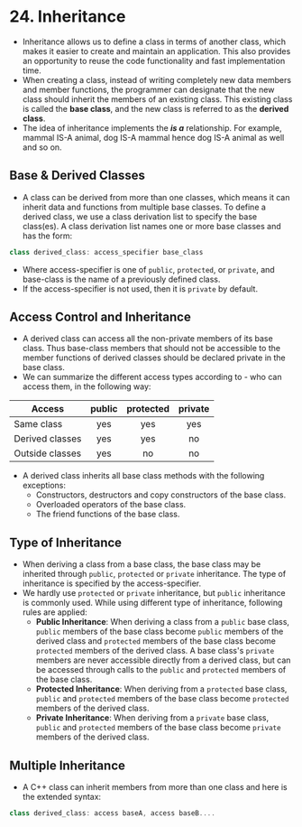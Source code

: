 # 24. Inheritance

- Inheritance allows us to define a class in terms of another class, which makes it easier to create and maintain an application. This also provides an opportunity to reuse the code functionality and fast implementation time.
- When creating a class, instead of writing completely new data members and member functions, the programmer can designate that the new class should inherit the members of an existing class. This existing class is called the **base class**, and the new class is referred to as the **derived class**.
- The idea of inheritance implements the ***is a*** relationship. For example, mammal IS-A animal, dog IS-A mammal hence dog IS-A animal as well and so on.
## Base & Derived Classes

- A class can be derived from more than one classes, which means it can inherit data and functions from multiple base classes. To define a derived class, we use a class derivation list to specify the base class(es). A class derivation list names one or more base classes and has the form:
```cpp
class derived_class: access_specifier base_class
```

- Where access-specifier is one of `public`, `protected`, or `private`, and base-class is the name of a previously defined class. 
- If the access-specifier is not used, then it is `private` by default.
## Access Control and Inheritance

- A derived class can access all the non-private members of its base class. Thus base-class members that should not be accessible to the member functions of derived classes should be declared private in the base class.
- We can summarize the different access types according to - who can access them, in the following way:

| Access          | public | protected | private |
| --------------- | :----: | :-------: | :-----: |
| Same class      | yes    | yes       | yes     |
| Derived classes | yes    | yes       | no      |
| Outside classes | yes    | no        | no      |

- A derived class inherits all base class methods with the following exceptions:
	- Constructors, destructors and copy constructors of the base class.
	- Overloaded operators of the base class.
	- The friend functions of the base class.
## Type of Inheritance

- When deriving a class from a base class, the base class may be inherited through `public`, `protected` or `private` inheritance. The type of inheritance is specified by the access-specifier.
- We hardly use `protected` or `private` inheritance, but `public` inheritance is commonly used. While using different type of inheritance, following rules are applied:
	- **Public Inheritance**: When deriving a class from a `public` base class, `public` members of the base class become `public` members of the derived class and `protected` members of the base class become `protected` members of the derived class. A base class's `private` members are never accessible directly from a derived class, but can be accessed through calls to the `public` and `protected` members of the base class.
	-  **Protected Inheritance**: When deriving from a `protected` base class, `public` and `protected` members of the base class become `protected` members of the derived class.
	- **Private Inheritance**: When deriving from a `private` base class, `public` and `protected` members of the base class become `private` members of the derived class.
## Multiple Inheritance

- A C++ class can inherit members from more than one class and here is the extended syntax:
```cpp
class derived_class: access baseA, access baseB....
```